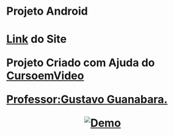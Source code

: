 <h1>Projeto Android<h1>
<p><a href="https://macaulayvitor.github.io/projeto-android/" target="_blank">Link</a> do Site</p>
<p>Projeto Criado com Ajuda do <a href="https://www.youtube.com/c/CursoemV%C3%ADdeo">CursoemVideo</p> Professor:Gustavo Guanabara.<p>
<p align="center">
<img alt="Demo" src="./imagens/Animação.gif"></p>